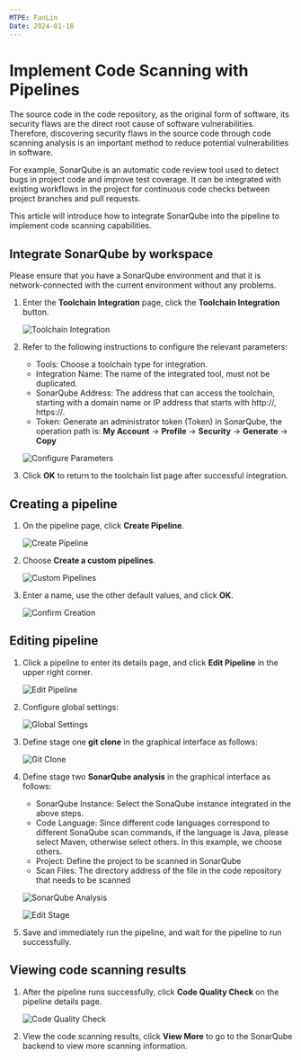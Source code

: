 ```yaml
---
MTPE: FanLin
Date: 2024-01-18
---
```


# Implement Code Scanning with Pipelines

The source code in the code repository, as the original form of software, its security flaws are the direct root cause of software vulnerabilities. Therefore, discovering security flaws in the source code through code scanning analysis is an important method to reduce potential vulnerabilities in software.

For example, SonarQube is an automatic code review tool used to detect bugs in project code and improve test coverage. It can be integrated with existing workflows in the project for continuous code checks between project branches and pull requests.

This article will introduce how to integrate SonarQube into the pipeline to implement code scanning capabilities.

## Integrate SonarQube by workspace

Please ensure that you have a SonarQube environment and that it is network-connected with the current environment without any problems.

1. Enter the __Toolchain Integration__ page, click the __Toolchain Integration__ button.

    ![Toolchain Integration](../images/scanp01.png)

2. Refer to the following instructions to configure the relevant parameters:

    - Tools: Choose a toolchain type for integration.
    - Integration Name: The name of the integrated tool, must not be duplicated.
    - SonarQube Address: The address that can access the toolchain, starting with a domain name or IP address that starts with http://, https://.
    - Token: Generate an administrator token (Token) in SonarQube, the operation path is: __My Account__ -> __Profile__ -> __Security__ -> __Generate__ -> __Copy__

    ![Configure Parameters](../images/scanp02.png)

3. Click __OK__ to return to the toolchain list page after successful integration.

## Creating a pipeline

1. On the pipeline page, click __Create Pipeline__.

    ![Create Pipeline](../images/scanp03.png)

2. Choose __Create a custom pipelines__.

    ![Custom Pipelines](../images/scanp04.png)

3. Enter a name, use the other default values, and click __OK__.

    ![Confirm Creation](../images/scanp05.png)

## Editing pipeline

1. Click a pipeline to enter its details page, and click __Edit Pipeline__ in the upper right corner.

    ![Edit Pipeline](../images/scanp06.png)

2. Configure global settings:

    ![Global Settings](../images/scanp07.png)

3. Define stage one __git clone__ in the graphical interface as follows:

    ![Git Clone](../images/scanp08.png)

4. Define stage two __SonarQube analysis__ in the graphical interface as follows:

   - SonarQube Instance: Select the SonaQube instance integrated in the above steps.
   - Code Language: Since different code languages correspond to different SonaQube scan commands, if the language is Java, please select Maven, otherwise select others. In this example, we choose others.
   - Project: Define the project to be scanned in SonarQube
   - Scan Files: The directory address of the file in the code repository that needs to be scanned

    ![SonarQube Analysis](../images/scanp09.png)

    ![Edit Stage](../images/scanp10.png)

5. Save and immediately run the pipeline, and wait for the pipeline to run successfully.

## Viewing code scanning results

1. After the pipeline runs successfully, click __Code Quality Check__ on the pipeline details page.

    ![Code Quality Check](../images/scanp11.png)

2. View the code scanning results, click __View More__ to go to the SonarQube backend to view more scanning information.

